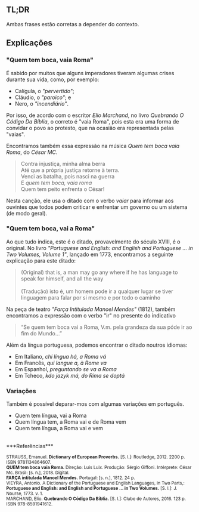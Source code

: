 ## TL;DR

Ambas frases estão corretas a depender do contexto.

## Explicações

### **"Quem tem boca, vaia Roma"**

É sabido por muitos que alguns imperadores tiveram algumas crises durante sua vida, como, por exemplo:

 - Calígula, o *"pervertido"*;
 - Cláudio, o *"paroico"*; e
 - Nero, o *"incendiário"*.

Por isso, de acordo com o escritor *Elio Marchand*, no livro *Quebrando O Código Da Bíblia*, o correto é "vaia Roma", pois esta era uma forma de convidar o povo ao protesto, que na ocasião era representada pelas "vaias".

Encontramos também essa expressão na música *Quem tem boca vaia Roma*, do *César MC*.

 > Contra injustiça, minha alma berra<br>
 > Até que a própria justiça retorne à terra.<br>
 > Venci as batalha, pois nasci na guerra<br>
 > E *quem tem boca, vaia roma*<br>
 > Quem tem peito enfrenta o César!

Nesta canção, ele usa o ditado com o verbo *vaiar* para informar aos ouvintes que todos podem criticar e enfrentar um governo ou um sistema (de modo geral).

### **"Quem tem boca, vai a Roma"**

Ao que tudo indica, este é o ditado, provavelmente do século XVIII, é o original. No livro *"Portuguese and English: and English and Portuguese ... in Two Volumes, Volume 1"*, lançado em 1773, encontramos a seguinte explicação para este ditado:

 > (Original) that is, a man may go any where if he has language to speak for himself, and all the way<br><br>
 > (Tradução) isto é, um homem pode ir a qualquer lugar se tiver linguagem para falar por si mesmo e por todo o caminho

Na peça de teatro *"Farça Intitulada Manoel Mendes"* (1812), também encontramos a expressão com o verbo "ir" no presente do indicativo

 > “Se quem tem boca vai a Roma, V.m. pela grandeza da sua póde ir ao fim do Mundo...”

Além da língua portuguesa, podemos encontrar o ditado noutros idiomas:

 - Em Italiano, *chi língua há, a Roma vá*
 - Em Francês, *qui langue a, à Rome va*
 - Em Espanhol, *preguntando se va a Roma*
 - Em Tcheco, *kdo jazyk má, do Ríma se doptá*

### Variações

Também é possível deparar-mos com algumas variações em português.

 - Quem tem língua, vai a Roma
 - Quem língua tem, a Roma vai e de Roma vem
 - Quem tem língua, a Roma vai e vem
 
 
<br>
***Referências***

<sup>STRAUSS, Emanuel. **Dictionary of European Proverbs.** [S. l.]: Routledge, 2012. 2200 p. ISBN 9781134864607.</sup><br>
<sup>**QUEM tem boca vaia Roma.** Direção: Luis Luix. Produção: Sérgio Giffoni. Intérprete: César Mc. Brasil: [s. n.], 2018. Digital.</sup><br>
<sup>**FARÇA intitulada Manoel Mendes.** Portugal: [s. n.], 1812. 24 p.</sup><br>
<sup>VIEYRA, Antonio. A Dictionary of the Portuguese and English Languages, in Two Parts,: **Portuguese and English: and English and Portuguese ... in Two Volumes.** [S. l.]: J. Nourse, 1773. v. 1.</sup><br>
<sup>MARCHAND, Elio. **Quebrando O Código Da Bíblia.** [S. l.]: Clube de Autores, 2016. 123 p. ISBN 978-8591941612.</sup>
